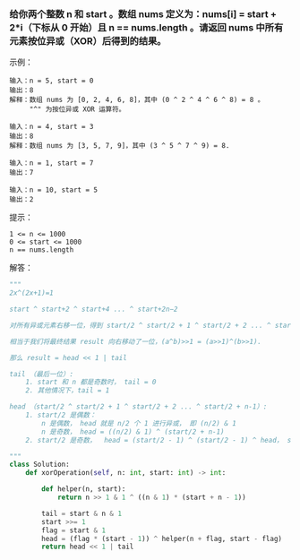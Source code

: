 ### 给你两个整数 n 和 start 。数组 nums 定义为：nums[i] = start + 2*i（下标从 0 开始）且 n == nums.length 。请返回 nums 中所有元素按位异或（XOR）后得到的结果。


示例：

    输入：n = 5, start = 0
    输出：8
    解释：数组 nums 为 [0, 2, 4, 6, 8]，其中 (0 ^ 2 ^ 4 ^ 6 ^ 8) = 8 。
         "^" 为按位异或 XOR 运算符。
         
    输入：n = 4, start = 3
    输出：8
    解释：数组 nums 为 [3, 5, 7, 9]，其中 (3 ^ 5 ^ 7 ^ 9) = 8.
    
    输入：n = 1, start = 7
    输出：7
    
    输入：n = 10, start = 5
    输出：2
    
提示：

    1 <= n <= 1000
    0 <= start <= 1000
    n == nums.length

解答：
```python
"""
2x^(2x+1)=1

start ^ start+2 ^ start+4 ... ^ start+2n−2

对所有异或元素右移一位，得到 start/2 ^ start/2 + 1 ^ start/2 + 2 ... ^ start/2 + n-1

相当于我们将最终结果 result 向右移动了一位，(a^b)>>1 = (a>>1)^(b>>1).

那么 result = head << 1 | tail

tail （最后一位）:
    1. start 和 n 都是奇数时， tail = 0
    2. 其他情况下，tail = 1

head （start/2 ^ start/2 + 1 ^ start/2 + 2 ... ^ start/2 + n-1）:
    1. start/2 是偶数：
        n 是偶数， head 就是 n/2 个 1 进行异或， 即 (n/2) & 1
        n 是奇数， head = ((n/2) & 1) ^ (start/2 + n-1)
    2. start/2 是奇数，  head = (start/2 - 1) ^ (start/2 - 1) ^ head， start/2 - 1 就是偶数情况

"""
class Solution:
    def xorOperation(self, n: int, start: int) -> int:

        def helper(n, start):
            return n >> 1 & 1 ^ ((n & 1) * (start + n - 1))

        tail = start & n & 1
        start >>= 1
        flag = start & 1
        head = (flag * (start - 1)) ^ helper(n + flag, start - flag)
        return head << 1 | tail
```
        